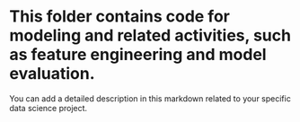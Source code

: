 # This folder contains code for modeling and related activities, such as feature engineering and model evaluation.

You can add a detailed description in this markdown related to your specific data science project.
